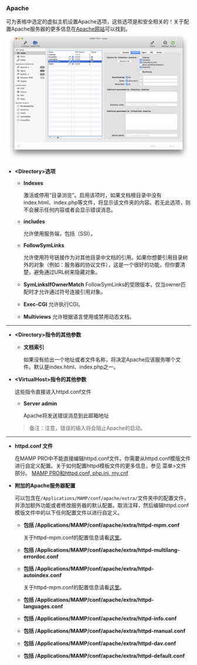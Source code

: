 ### Apache
 
可为表格中选定的虚拟主机设置Apache选项，这些选项是和安全相关的！关于配置Apache服务器的更多信息在[Apache网站](https://httpd.apache.org/docs/2.2/)可以找到。
![Apache.png](./media/Apache.png)

* **\<Directory\>选项**
    * **Indexes**
    
        激活或停用“目录浏览”。启用该项时，如果文档根目录中没有index.html、index.php等文件，将显示该文件夹的内容。若无此选项，则不会展示任何内容或者会显示错误消息。 
    
    * **includes**

        允许使用服务端，包括（SSI）。 
        
    * **FollowSymLinks**

        允许使用符号链接作为对其他目录中文档的引用。如果你想要引用目录树外的对象（例如：服务器的协议文件），这是一个很好的功能，但你要清楚，避免通过URL树来隐藏对象。
       
    * **SymLinksIfOwnerMatch**
        FollowSymLinks的受限版本，仅当owner匹配时才允许通过符号连接引用对象。
    
    * **Exec-CGI**
        允许执行CGI。
    
    * **Multiviews**
        允许根据语言使用或禁用动态文档。

-------

* **\<Directory\>指令的其他参数**
    * **文档索引**

        如果没有给出一个地址或者文件名称，将决定Apache应该服务哪个文件。默认是index.html、index.php之一。
    
* **\<VirtualHost\>指令的其他参数**

    这些指令直接进入httpd.conf文件
    
    * **Server admin**

        Apache将发送错误消息到此邮箱地址
    
    > 备注：注意，错误的输入将会阻止Apache的启动。 

-------

* **httpd.conf 文件**

    在MAMP PRO中不能直接编辑httpd.conf文件。你需要从httpd.conf模版文件进行自定义配置。关于如何配置httpd模板文件的更多信息，参见 菜单>文件 部分。
[MAMP PRO和httpd.conf, php.ini, my.cnf](https://www.youtube.com/watch?v=tYLykP2CxMM)

* **附加的Apache服务器配置**

    可以包含在`/Applications/MAMP/conf/apache/extra/`文件夹中的配置文件，并添加额外功能或者修改服务器的默认配置。取消注释，然后编辑httpd.conf模版文件中的以下任何配置文件以进行自定义。
    
    * **包括 /Applications/MAMP/conf/apache/extra/httpd-mpm.conf**
    
        关于httpd-mpm.conf的配置信息请看[这里](https://httpd.apache.org/docs/2.2/en/mpm.html)。
    
    * **包括 /Applications/MAMP/conf/apache/extra/httpd-multilang-errordoc.conf**
    * **包括 /Applications/MAMP/conf/apache/extra/httpd-autoindex.conf**
 
        关于httpd-mpm.conf的配置信息请看[这里](http://httpd.apache.org/docs/2.2/en/mod/mod_autoindex.html)。
    
    * **包括 /Applications/MAMP/conf/apache/extra/httpd-languages.conf**
    * **包括 /Applications/MAMP/conf/apache/extra/httpd-info.conf**
    * **包括 /Applications/MAMP/conf/apache/extra/httpd-manual.conf**
    * **包括 /Applications/MAMP/conf/apache/extra/httpd-dav.conf**
    * **包括 /Applications/MAMP/conf/apache/extra/httpd-default.conf**


